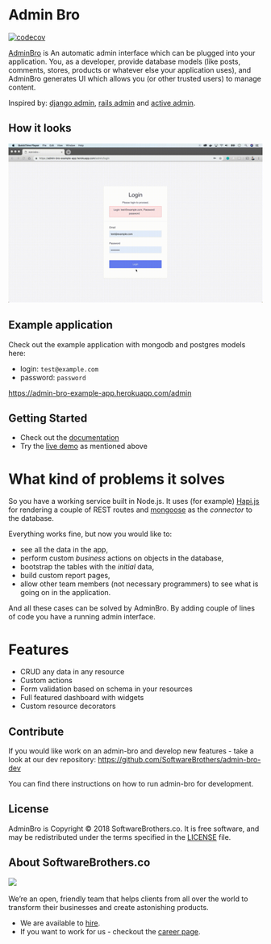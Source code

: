 # Admin Bro

[![codecov](https://codecov.io/gh/SoftwareBrothers/admin-bro/branch/master/graph/badge.svg)](https://codecov.io/gh/SoftwareBrothers/admin-bro)

[AdminBro](https://softwarebrothers.github.io/admin-bro-dev/) is An automatic admin interface which can be plugged into your application. You, as a developer, provide database models (like posts, comments, stores, products or whatever else your application uses), and AdminBro generates UI which allows you (or other trusted users) to manage content.

Inspired by: [django admin](https://docs.djangoproject.com), [rails admin](https://github.com/sferik/rails_admin) and [active admin](https://activeadmin.info/).

## How it looks

<img src='./docs/anim.gif'>

## Example application

Check out the example application with mongodb and postgres models here:

- login: `test@example.com`
- password: `password`

https://admin-bro-example-app.herokuapp.com/admin

## Getting Started

- Check out the [documentation](https://softwarebrothers.github.io/admin-bro-dev/)
- Try the [live demo](https://admin-bro-example-app.herokuapp.com/admin) as mentioned above

# What kind of problems it solves

So you have a working service built in Node.js. It uses (for example) [Hapi.js](https://hapijs.com/) for rendering a couple of REST routes and [mongoose](https://mongoosejs.com/) as the _connector_ to the database.

Everything works fine, but now you would like to:
* see all the data in the app,
* perform custom _business_ actions on objects in the database,
* bootstrap the tables with the _initial_ data,
* build custom report pages,
* allow other team members (not necessary programmers) to see what is going on in the application.

And all these cases can be solved by AdminBro. By adding couple of lines of code you have a running admin interface.

# Features

* CRUD any data in any resource
* Custom actions
* Form validation based on schema in your resources
* Full featured dashboard with widgets
* Custom resource decorators

## Contribute

If you would like work on an admin-bro and develop new features - take a look at our dev repository: https://github.com/SoftwareBrothers/admin-bro-dev

You can find there instructions on how to run admin-bro for development.

## License

AdminBro is Copyright © 2018 SoftwareBrothers.co. It is free software, and may be redistributed under the terms specified in the [LICENSE](LICENSE.md) file.

## About SoftwareBrothers.co

<img src="https://softwarebrothers.co/assets/images/software-brothers-logo-full.svg" width=240>


We’re an open, friendly team that helps clients from all over the world to transform their businesses and create astonishing products.

* We are available to [hire](https://softwarebrothers.co/contact).
* If you want to work for us - checkout the [career page](https://softwarebrothers.co/career).
